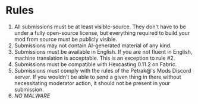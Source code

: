 # Rules

1. All submissions must be at least visible-source. They don't have to be under a fully open-source license, but everything required to build your mod from source must be publicly visible.
2. Submissions may not contain AI-generated material of any kind.
3. Submissions must be available in English. If you are not fluent in English, machine translation is acceptable. This is an exception to rule #2.
4. Submissions must be compatible with Hexcasting 0.11.2 on Fabric.
5. Submissions must comply with the rules of the Petrak@'s Mods Discord server. If you wouldn't be able to send a given thing in there without necessitating moderator action, it should not be present in your submission.
6. *NO MALWARE*
